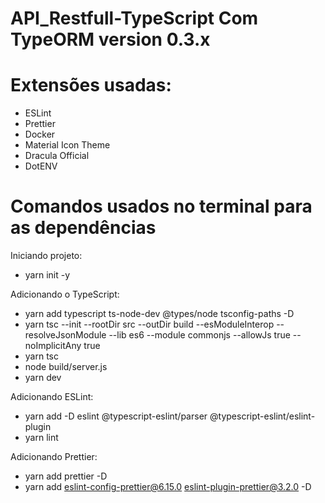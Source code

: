 # API_Restfull-TypeScript Com TypeORM version 0.3.x

# Extensões usadas:

- ESLint
- Prettier
- Docker
- Material Icon Theme
- Dracula Official
- DotENV

# Comandos usados no terminal para as dependências

Iniciando projeto:

- yarn init -y

Adicionando o TypeScript:

- yarn add typescript ts-node-dev @types/node tsconfig-paths -D
- yarn tsc --init --rootDir src --outDir build --esModuleInterop --resolveJsonModule --lib es6 --module commonjs --allowJs true --noImplicitAny true
- yarn tsc
- node build/server.js
- yarn dev

Adicionando ESLint:

- yarn add -D eslint @typescript-eslint/parser @typescript-eslint/eslint-plugin
- yarn lint

Adicionando Prettier:

- yarn add prettier -D
- yarn add eslint-config-prettier@6.15.0 eslint-plugin-prettier@3.2.0 -D
